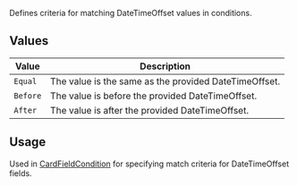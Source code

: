 Defines criteria for matching DateTimeOffset values in conditions.

## Values
| Value | Description |
| --- | --- |
| `Equal` | The value is the same as the provided DateTimeOffset. |
| `Before` | The value is before the provided DateTimeOffset. |
| `After` | The value is after the provided DateTimeOffset. |

## Usage
Used in [CardFieldCondition](CardFieldCondition) for specifying match criteria for DateTimeOffset fields.
